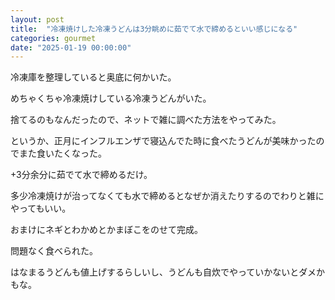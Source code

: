 ```yaml
---
layout: post
title:  "冷凍焼けした冷凍うどんは3分眺めに茹でて水で締めるといい感じになる"
categories: gourmet
date: "2025-01-19 00:00:00"
---
```


冷凍庫を整理していると奥底に何かいた。

めちゃくちゃ冷凍焼けしている冷凍うどんがいた。

捨てるのもなんだったので、ネットで雑に調べた方法をやってみた。

というか、正月にインフルエンザで寝込んでた時に食べたうどんが美味かったのでまた食いたくなった。

+3分余分に茹でて水で締めるだけ。

多少冷凍焼けが治ってなくても水で締めるとなぜか消えたりするのでわりと雑にやってもいい。

おまけにネギとわかめとかまぼこをのせて完成。

問題なく食べられた。

はなまるうどんも値上げするらしいし、うどんも自炊でやっていかないとダメかもな。
